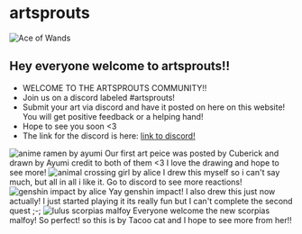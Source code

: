 # artsprouts

![Ace of Wands](https://cdn.shopify.com/s/files/1/1325/0879/files/1-ace-of-wands-rider-waite-tarot_large.jpg)

## Hey everyone welcome to artsprouts!!


* WELCOME TO THE ARTSPROUTS COMMUNITY!!
* Join us on a discord labeled #artsprouts!
* Submit your art via discord and have it posted on here on this website! You will get positive feedback or a helping hand!
* Hope to see you soon <3
* The link for the discord is here: [link to discord!](https://discord.gg/TWVDG4E9)

![anime ramen by ayumi](https://cdn.discordapp.com/attachments/862382443683250198/862388033293910026/image0.jpg)
 Our first art peice was posted by Cuberick and drawn by Ayumi credit to both of them <3 I love the drawing and hope to see more!
![animal crossing girl by alice](https://media.discordapp.net/attachments/862382443683250198/862396793912164442/Photo_on_7-7-21_at_11.15_AM.jpg)
I drew this myself so i can't say much, but all in all i like it. Go to discord to see more reactions!
![genshin impact by alice](https://media.discordapp.net/attachments/862390669149470720/862448389416026112/Photo_on_7-7-21_at_2.40_PM.jpg)
Yay genshin impact! I also drew this just now actually! I just started playing it its really fun but I can't complete the second quest ;-;
![lulus scorpias malfoy](https://discord.com/channels/862382443227119626/862382443683250198/863143788763152394)
Everyone welcome the new scorpias malfoy! So perfect! so this is by Tacoo cat and I hope to see more from her!!
